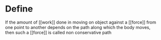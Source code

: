 # Define
If the amount of [[work]] done in moving on object against a [[force]] from one point to another depends on the path along which the body moves, then such a [[force]] is called non conservative path